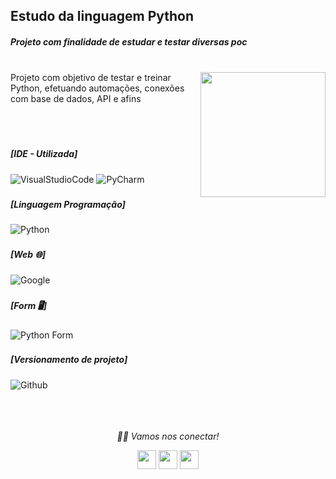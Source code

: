### <h2> Estudo da linguagem Python
  <h5>Projeto com finalidade de estudar e testar diversas poc</h5>
  
  </br>
  


<img align="right" src="https://i.pinimg.com/originals/ca/00/60/ca0060f3414e6e20b75983acddafad53.gif" width="200" height="200"/>
Projeto com objetivo de testar e treinar Python, efetuando automações, conexões com base de dados, API e afins

</br></br>


### <h5> [IDE - Utilizada]</h5>
![VisualStudioCode](https://img.shields.io/badge/Visual_Studio_Code-000000?style=for-the-badge&logo=visual%20studio%20code&logoColor=blue)
![PyCharm](https://img.shields.io/badge/PyCharm-000000.svg?&style=for-the-badge&logo=PyCharm&logoColor=important)


### <h5> [Linguagem Programação]</h5>
![Python](https://img.shields.io/badge/Python-000000?style=for-the-badge&logo=python&logoColor=14354C)

### <h5> [Web 🌐]</h5>
![Google](https://img.shields.io/badge/Google-000000?style=for-the-badge&logo=Google)
### <h5> [Form 🖥️]</h5>
![Python Form](https://img.shields.io/badge/Python-000000?style=for-the-badge&logo=python&logoColor=14354C)

### <h5> [Versionamento de projeto] </h5>
![Github](http://img.shields.io/badge/-Github-000000?style=for-the-badge&logo=Github&logoColor=green)
</br></br></br></br>


<p align="center">
  <i>🤝🏻 Vamos nos conectar!</i>

  <p align="center">
    <a href="https://www.linkedin.com/in/gusta-nascimento/" alt="Linkedin"><img src="https://github.com/nitish-awasthi/nitish-awasthi/blob/master/174857.png" height="30" width="30"></a>
    <a href="https://www.instagram.com/gusta.nascimento/" alt="Instagram"><img src="https://github.com/nitish-awasthi/nitish-awasthi/blob/master/instagram-logo-png-transparent-background-hd-3.png" height="30" width="30"></a>
    <a href="mailto:caous.g@gmail.com" alt="E-mail"><img src="https://github.com/nitish-awasthi/nitish-awasthi/blob/master/gmail-512.webp" height="30" width="30"></a>   
  </p>

